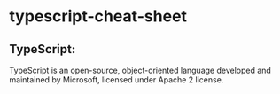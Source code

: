 # typescript-cheat-sheet

## TypeScript:
TypeScript is an open-source, object-oriented language developed and maintained by Microsoft, licensed under Apache 2 license.


